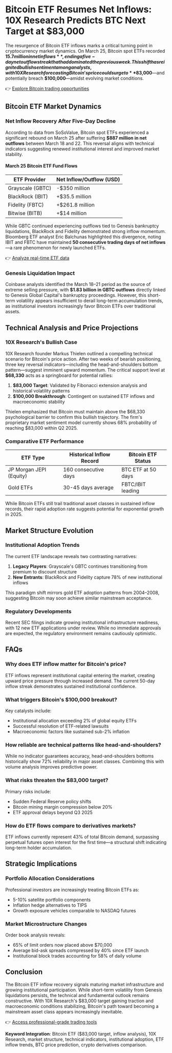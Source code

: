 # Bitcoin ETF Resumes Net Inflows: 10X Research Predicts BTC Next Target at $83,000  

The resurgence of Bitcoin ETF inflows marks a critical turning point in cryptocurrency market dynamics. On March 25, Bitcoin spot ETFs recorded **$15.7 million in net inflows**, ending a five-day net outflow streak that had dominated the previous week. This shift has reignited bullish sentiment among analysts, with 10X Research forecasting Bitcoin's price could surge to **$83,000**—and potentially breach **$100,000**—amidst evolving market conditions.  

👉 [Explore Bitcoin trading opportunities](https://bit.ly/okx-bonus)  

## Bitcoin ETF Market Dynamics  

### Net Inflow Recovery After Five-Day Decline  
According to data from SoSoValue, Bitcoin spot ETFs experienced a significant rebound on March 25 after suffering **$887 million in net outflows** between March 18 and 22. This reversal aligns with technical indicators suggesting renewed institutional interest and improved market stability.  

#### March 25 Bitcoin ETF Fund Flows  
| ETF Provider       | Net Inflow/Outflow (USD) |  
|--------------------|--------------------------|  
| Grayscale (GBTC)   | -$350 million            |  
| BlackRock (IBIT)   | +$35.5 million           |  
| Fidelity (FBTC)    | +$261.8 million          |  
| Bitwise (BITB)     | +$14 million             |  

While GBTC continued experiencing outflows tied to Genesis bankruptcy liquidations, BlackRock and Fidelity demonstrated strong inflow momentum. Bloomberg ETF analyst Eric Balchunas highlighted this divergence, noting IBIT and FBTC have maintained **50 consecutive trading days of net inflows**—a rare phenomenon for newly launched ETFs.  

👉 [Analyze real-time ETF data](https://bit.ly/okx-bonus)  

### Genesis Liquidation Impact  
Coinbase analysts identified the March 18–21 period as the source of extreme selling pressure, with **$1.83 billion in GBTC outflows** directly linked to Genesis Global Capital's bankruptcy proceedings. However, this short-term volatility appears insufficient to derail long-term accumulation trends, as institutional investors increasingly favor Bitcoin ETFs over traditional assets.  

## Technical Analysis and Price Projections  

### 10X Research's Bullish Case  
10X Research founder Markus Thielen outlined a compelling technical scenario for Bitcoin's price action. After two weeks of bearish positioning, three key reversal indicators—including the head-and-shoulders bottom pattern—suggest imminent upward momentum. The critical support level at **$68,330** acts as a springboard for potential rallies:  

1. **$83,000 Target**: Validated by Fibonacci extension analysis and historical volatility patterns  
2. **$100,000 Breakthrough**: Contingent on sustained ETF inflows and macroeconomic stability  

Thielen emphasized that Bitcoin must maintain above the $68,330 psychological barrier to confirm this bullish trajectory. The firm's proprietary market sentiment model currently shows 68% probability of reaching $83,000 within Q2 2025.  

### Comparative ETF Performance  
| ETF Type               | Historical Inflow Record | Bitcoin ETF Status |  
|------------------------|--------------------------|--------------------|  
| JP Morgan JEPI (Equity)| 160 consecutive days     | BTC ETF at 50 days |  
| Gold ETFs              | 30-45 days average       | FBTC/IBIT leading  |  

While Bitcoin ETFs still trail traditional asset classes in sustained inflow records, their rapid adoption rate suggests potential for exponential growth in 2025.  

## Market Structure Evolution  

### Institutional Adoption Trends  
The current ETF landscape reveals two contrasting narratives:  
1. **Legacy Players**: Grayscale's GBTC continues transitioning from premium to discount structure  
2. **New Entrants**: BlackRock and Fidelity capture 78% of new institutional inflows  

This paradigm shift mirrors gold ETF adoption patterns from 2004–2008, suggesting Bitcoin may soon achieve similar mainstream acceptance.  

### Regulatory Developments  
Recent SEC filings indicate growing institutional infrastructure readiness, with 12 new ETF applications under review. While no immediate approvals are expected, the regulatory environment remains cautiously optimistic.  

## FAQs  

### Why does ETF inflow matter for Bitcoin's price?  
ETF inflows represent institutional capital entering the market, creating upward price pressure through increased demand. The current 50-day inflow streak demonstrates sustained institutional confidence.  

### What triggers Bitcoin's $100,000 breakout?  
Key catalysts include:  
- Institutional allocation exceeding 2% of global equity ETFs  
- Successful resolution of ETF-related lawsuits  
- Macroeconomic factors like sustained sub-2% inflation  

### How reliable are technical patterns like head-and-shoulders?  
While no indicator guarantees accuracy, head-and-shoulders bottoms historically show 72% reliability in major asset classes. Combining this with volume analysis improves predictive power.  

### What risks threaten the $83,000 target?  
Primary risks include:  
- Sudden Federal Reserve policy shifts  
- Bitcoin mining margin compression below 20%  
- ETF approval delays beyond Q3 2025  

### How do ETF flows compare to derivatives markets?  
ETF inflows currently represent 43% of total Bitcoin demand, surpassing perpetual futures open interest for the first time—a structural shift indicating long-term holder accumulation.  

## Strategic Implications  

### Portfolio Allocation Considerations  
Professional investors are increasingly treating Bitcoin ETFs as:  
- 5-10% satellite portfolio components  
- Inflation hedge alternatives to TIPS  
- Growth exposure vehicles comparable to NASDAQ futures  

### Market Microstructure Changes  
Order book analysis reveals:  
- 65% of limit orders now placed above $70,000  
- Average bid-ask spreads compressed by 40% since ETF launch  
- Institutional block trades accounting for 58% of daily volume  

## Conclusion  

The Bitcoin ETF inflow recovery signals maturing market infrastructure and growing institutional participation. While short-term volatility from Genesis liquidations persists, the technical and fundamental outlook remains constructive. With 10X Research's $83,000 target gaining traction and macroeconomic conditions stabilizing, Bitcoin's path toward becoming a mainstream asset class appears increasingly inevitable.  

👉 [Access professional-grade trading tools](https://bit.ly/okx-bonus)  

**Keyword Integration**: Bitcoin ETF ($83,000 target, inflow analysis), 10X Research, market structure, technical indicators, institutional adoption, ETF inflow trends, BTC price prediction, crypto derivatives comparison.  

